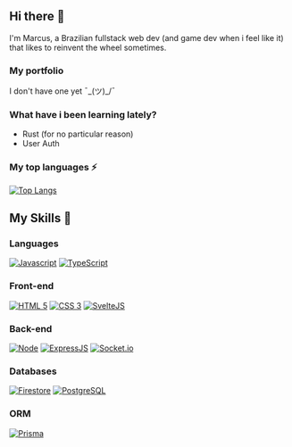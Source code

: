 
## Hi there 👋

I'm Marcus, a Brazilian fullstack web dev (and game dev when i feel like it) that likes to reinvent the wheel sometimes.

### My portfolio
I don't have one yet ¯\_(ツ)\_/¯

### What have i been learning lately?
- Rust (for no particular reason)
- User Auth

### My top languages ⚡
[![Top Langs](https://github-readme-stats.vercel.app/api/top-langs/?username=marcusmmmz&layout=compact&theme=tokyonight)](https://github.com/anuraghazra/github-readme-stats)

## My Skills 🚀

### Languages
[![Javascript](https://img.shields.io/badge/JAVASCRIPT-323330?style=for-the-badge&logo=javascript)](https://typescriptlang.org)
[![TypeScript](https://img.shields.io/badge/TYPESCRIPT-323330?style=for-the-badge&logo=typescript)](https://developer.mozilla.org/docs/Web/JavaScript)

### Front-end
[![HTML 5](https://img.shields.io/badge/HTML5-E34F26?style=for-the-badge&logo=html5&logoColor=white)](https://www.w3.org/standards/webdesign/htmlcss.html)
[![CSS 3](https://img.shields.io/badge/CSS3-1572B6?style=for-the-badge&logo=css3&logoColor=white)](https://www.w3.org/standards/webdesign/htmlcss.html)
[![SvelteJS](https://img.shields.io/badge/SVELTE-red?style=for-the-badge&logo=svelte&logoColor=white)](https://svelte.dev/)

### Back-end
[![Node](https://img.shields.io/badge/Node.js-43853D?style=for-the-badge&logo=node.js&logoColor=white)](https://nodejs.org)
[![ExpressJS](https://img.shields.io/badge/express-000000?style=for-the-badge&logo=express&logoColor=white)](https://expressjs.com/)
[![Socket.io](https://img.shields.io/badge/SOCKET-IO-323330?style=for-the-badge&logo=socket.io)](https://socket.io/)

### Databases
[![Firestore](https://img.shields.io/badge/FIRESTORE-323330?style=for-the-badge&logo=firebase)](https://firebase.google.com/)
[![PostgreSQL](https://img.shields.io/badge/POSTGRES-323330?style=for-the-badge&logo=postgresql&logoColor=blue)](https://www.postgresql.org/)

### ORM
[![Prisma](https://img.shields.io/badge/prisma-323330?style=for-the-badge&logo=prisma)](https://www.prisma.io/)
